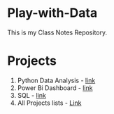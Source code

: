 # Play-with-Data

This is my Class Notes Repository.


# Projects
1. Python Data Analysis - [ link ](https://github.com/Rudra-G-23/Python_Projects)
2. Power Bi Dashboard - [ link ](https://github.com/Rudra-G-23/BI_Projects)
3. SQL - [link](https://github.com/Rudra-G-23/SQL-Projects)
4. All Projects lists - [Link](https://medium.com/@rudraprasadbhuyan999/my-projects-lists-699d6798607e)
